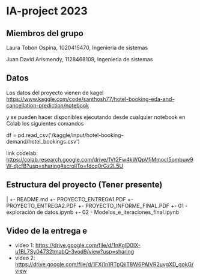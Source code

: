 # IA-project 2023

## Miembros del grupo
Laura Tobon Ospina, 1020415470, Ingenieria de sistemas

Juan David Arismendy, 1128468109, Ingenieria de sistemas


## Datos
Los datos del proyecto vienen de kagel https://www.kaggle.com/code/santhosh77/hotel-booking-eda-and-cancellation-prediction/notebook

y se pueden hacer disponibles ejecutando desde cualquier notebook en Colab los siguientes comandos

df = pd.read_csv('/kaggle/input/hotel-booking-demand/hotel_bookings.csv')

link codelab: https://colab.research.google.com/drive/1Vt2Fw4kWQpVfjMmocI5ombuw9W-djcfB?usp=sharing#scrollTo=fdcq0rGz2L5U

## Estructura del proyecto (Tener presente)
|
+-  README.md
+-  PROYECTO_ENTREGA1.PDF
+-  PROYECTO_ENTREGA2.PDF
+-  PROYECTO_INFORME_FINAL.PDF
+-  01 - exploración de datos.ipynb
+-  02 - Modelos_e_iteraciones_final.ipynb

## Video de la entrega e
- video 1:  https://drive.google.com/file/d/1nKglD0IX-u1BL7Sy04732tmabQ-3vod9/view?usp=sharing    
- video 2: https://drive.google.com/file/d/1FXj1n1RTpQiiT8W6PAIVR2uvgXD_gokG/view
